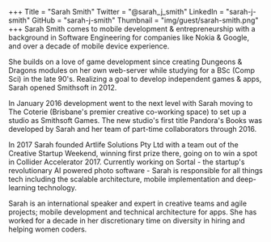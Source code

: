 +++
Title = "Sarah Smith"
Twitter = "@sarah_j_smith"
LinkedIn = "sarah-j-smith"
GitHub = "sarah-j-smith"
Thumbnail = "img/guest/sarah-smith.png"
+++
Sarah Smith comes to mobile development & entrepreneurship with a background in Software Engineering for companies like Nokia & Google, and over a decade of mobile device experience.

She builds on a love of game development since creating Dungeons & Dragons modules on her own web-server while studying for a BSc (Comp Sci) in the late 90's. Realizing a goal to develop independent games & apps, Sarah opened Smithsoft in 2012.

In January 2016 development went to the next level with Sarah moving to The Coterie (Brisbane's premier creative co-working space) to set up a studio as Smithsoft Games. The new studio's first title Pandora's Books was developed by Sarah and her team of part-time collaborators through 2016.

In 2017 Sarah founded Artlife Solutions Pty Ltd with a team out of the Creative Startup Weekend, winning first prize there, going on to win a spot in Collider Accelerator 2017. Currently working on Sortal - the startup's revolutionary AI powered photo software - Sarah is responsible for all things tech including the scalable architecture, mobile implementation and deep-learning technology.

Sarah is an international speaker and expert in creative teams and agile projects; mobile development and technical architecture for apps. She has worked for a decade in her discretionary time on diversity in hiring and helping women coders.